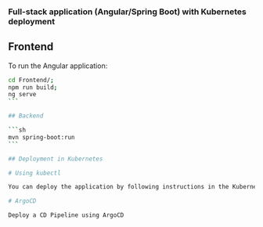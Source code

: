 ### Full-stack application (Angular/Spring Boot) with Kubernetes deployment

## Frontend

To run the Angular application:

````sh
cd Frontend/;
npm run build;
ng serve
```

## Backend

```sh
mvn spring-boot:run
```

## Deployment in Kubernetes

# Using kubectl

You can deploy the application by following instructions in the Kubernetes configuration folder.

# ArgoCD

Deploy a CD Pipeline using ArgoCD